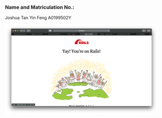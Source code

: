 ### Name and Matriculation No.:
Joshua Tan Yin Feng
A0199502Y

![Proof of Installation of Rails](rails_proof.png)